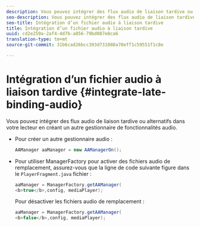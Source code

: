 ```yaml
---
description: Vous pouvez intégrer des flux audio de liaison tardive ou alternatifs dans votre lecteur en créant un autre gestionnaire de fonctionnalités audio.
seo-description: Vous pouvez intégrer des flux audio de liaison tardive ou alternatifs dans votre lecteur en créant un autre gestionnaire de fonctionnalités audio.
seo-title: Intégration d’un fichier audio à liaison tardive
title: Intégration d’un fichier audio à liaison tardive
uuid: cd2e259a-2af4-4d7b-a856-79bd087e8ca6
translation-type: tm+mt
source-git-commit: 31b6cad26bcc393d731080a70eff1c59551f1c8e

---
```



# Intégration d’un fichier audio à liaison tardive {#integrate-late-binding-audio}

Vous pouvez intégrer des flux audio de liaison tardive ou alternatifs dans votre lecteur en créant un autre gestionnaire de fonctionnalités audio.

* Pour créer un autre gestionnaire audio :

   ```java
   AAManager aaManager = new AAManagerOn(); 
   ```

* Pour utiliser ManagerFactory pour activer des fichiers audio de remplacement, assurez-vous que la ligne de code suivante figure dans le `PlayerFragment.java` fichier :

   ```java
   aaManager = ManagerFactory.getAAManager( 
   <b>true</b>,config, mediaPlayer);
   ```

   Pour désactiver les fichiers audio de remplacement :

   ```java
   aaManager = ManagerFactory.getAAManager( 
   <b>false</b>,config, mediaPlayer);
   ```

